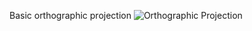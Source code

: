 Basic orthographic projection
![Orthographic Projection](https://giphy.com/gifs/oEXGbKjqwzLzcTcW0W)
